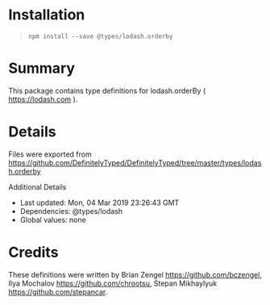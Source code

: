 # Installation
> `npm install --save @types/lodash.orderby`

# Summary
This package contains type definitions for lodash.orderBy ( https://lodash.com ).

# Details
Files were exported from https://github.com/DefinitelyTyped/DefinitelyTyped/tree/master/types/lodash.orderby

Additional Details
 * Last updated: Mon, 04 Mar 2019 23:26:43 GMT
 * Dependencies: @types/lodash
 * Global values: none

# Credits
These definitions were written by Brian Zengel <https://github.com/bczengel>, Ilya Mochalov <https://github.com/chrootsu>, Stepan Mikhaylyuk <https://github.com/stepancar>.
